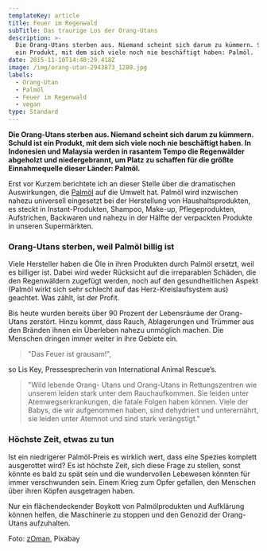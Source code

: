 ```yaml
---
templateKey: article
title: Feuer im Regenwald
subTitle: Das traurige Los der Orang-Utans
description: >-
  Die Orang-Utans sterben aus. Niemand scheint sich darum zu kümmern. Schuld ist
  ein Produkt, mit dem sich viele noch nie beschäftigt haben: Palmöl.
date: 2015-11-10T14:40:29.418Z
image: /img/orang-utan-2943873_1280.jpg
labels:
  - Orang-Utan
  - Palmöl
  - Feuer im Regenwald
  - vegan
type: Standard
---
```


**Die Orang-Utans sterben aus. Niemand scheint sich darum zu kümmern. Schuld ist
ein Produkt, mit dem sich viele noch nie beschäftigt haben. In Indonesien und
Malaysia werden in rasantem Tempo die Regenwälder abgeholzt und niedergebrannt,
um Platz zu schaffen für die größte Einnahmequelle dieser Länder: Palmöl.**

Erst vor Kurzem berichtete ich an dieser Stelle über die dramatischen
Auswirkungen, die [Palmöl](https://cardamonchai.com/2015/05/palmoel/) auf die
Umwelt hat. Palmöl wird inzwischen nahezu universell eingesetzt bei der
Herstellung von Haushaltsprodukten, es steckt in Instant-Produkten, Shampoo,
Make-up, Pflegeprodukten, Aufstrichen, Backwaren und nahezu in der Hälfte der
verpackten Produkte in unseren Supermärkten.

### Orang-Utans sterben, weil Palmöl billig ist

Viele Hersteller haben die Öle in ihren Produkten durch Palmöl ersetzt, weil es
billiger ist. Dabei wird weder Rücksicht auf die irreparablen Schäden, die den
Regenwäldern zugefügt werden, noch auf den gesundheitlichen Aspekt (Palmöl wirkt
sich sehr schlecht auf das Herz-Kreislaufsystem aus) geachtet. Was zählt, ist
der Profit.

Bis heute wurden bereits über 90 Prozent der Lebensräume der Orang-Utans
zerstört. Hinzu kommt, dass Rauch, Ablagerungen und Trümmer aus den Bränden
ihnen ein Überleben nahezu unmöglich machen. Die Menschen dringen immer weiter
in ihre Gebiete ein.

> "Das Feuer ist grausam!",

so Lis Key, Pressesprecherin von International Animal Rescue’s.

> "Wild lebende Orang- Utans und Orang-Utans in Rettungszentren wie unserem
> leiden stark unter dem Rauchaufkommen. Sie leiden unter Atemwegserkrankungen,
> die fatale Folgen haben können. Viele der Babys, die wir aufgenommen haben,
> sind dehydriert und unterernährt, sie leiden unter Atemnot und sind stark
> verängstigt."

### Höchste Zeit, etwas zu tun

Ist ein niedrigerer Palmöl-Preis es wirklich wert, dass eine Spezies komplett
ausgerottet wird? Es ist höchste Zeit, sich diese Frage zu stellen, sonst könnte
es bald zu spät sein und die wundervollen Lebewesen könnten für immer
verschwunden sein. Einem Krieg zum Opfer gefallen, den Menschen über ihren
Köpfen ausgetragen haben.

Nur ein flächendeckender Boykott von Palmölprodukten und Aufklärung können
helfen, die Maschinerie zu stoppen und den Genozid der Orang-Utans aufzuhalten.

Foto: [zOman](https://pixabay.com/users/z0man-6079540/), Pixabay
